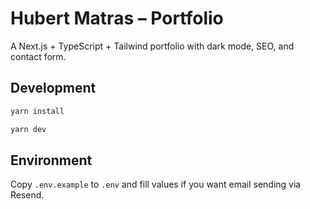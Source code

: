 # Hubert Matras – Portfolio

A Next.js + TypeScript + Tailwind portfolio with dark mode, SEO, and contact form.

## Development

```bash
yarn install

yarn dev
```

## Environment
Copy `.env.example` to `.env` and fill values if you want email sending via Resend.
